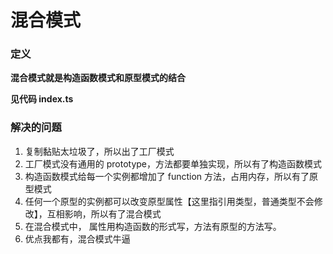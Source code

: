 # 混合模式

### 定义

**混合模式就是构造函数模式和原型模式的结合**

**见代码 index.ts**

### 解决的问题

1. 复制黏贴太垃圾了，所以出了工厂模式
2. 工厂模式没有通用的 prototype，方法都要单独实现，所以有了构造函数模式
3. 构造函数模式给每一个实例都增加了 function 方法，占用内存，所以有了原型模式
4. 任何一个原型的实例都可以改变原型属性【这里指引用类型，普通类型不会修改】，互相影响，所以有了混合模式
5. 在混合模式中， 属性用构造函数的形式写，方法有原型的方法写。
6. 优点我都有，混合模式牛逼
